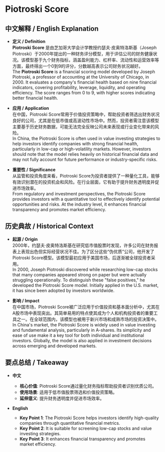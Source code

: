 # Piotroski Score

## 中文解释 / English Explanation

* **定义 / Definition**  
  **Piotroski Score** 是由芝加哥大学会计学教授约瑟夫·皮奥特洛斯基（Joseph Piotroski）于2000年提出的一种财务评分模型，用于评估公司的财务健康状况。该模型基于九个财务指标，涵盖盈利能力、杠杆率、流动性和运营效率等方面，最终得出一个0到9的评分，分数越高表示公司财务状况越好。  
  The **Piotroski Score** is a financial scoring model developed by Joseph Piotroski, a professor of accounting at the University of Chicago, in 2000. It evaluates a company's financial health based on nine financial indicators, covering profitability, leverage, liquidity, and operating efficiency. The score ranges from 0 to 9, with higher scores indicating better financial health.

* **应用 / Application**  
  在中国，Piotroski Score常用于价值投资策略中，帮助投资者筛选出财务状况良好的公司，尤其是在低市值或高波动性市场中。然而，投资者需注意该模型主要基于历史财务数据，可能无法完全反映公司未来表现或行业变化带来的风险。  
  In China, the Piotroski Score is often used in value investing strategies to help investors identify companies with strong financial health, particularly in low-cap or high-volatility markets. However, investors should note that the model relies heavily on historical financial data and may not fully account for future performance or industry-specific risks.

* **重要性 / Significance**  
  从监管和投资角度来看，Piotroski Score为投资者提供了一种量化工具，能够有效识别潜在的投资机会和风险。在行业层面，它有助于提升财务透明度并促进市场效率。  
  From regulatory and investment perspectives, the Piotroski Score provides investors with a quantitative tool to effectively identify potential opportunities and risks. At the industry level, it enhances financial transparency and promotes market efficiency.

## 历史典故 / Historical Context

* **起源 / Origin**  
  2000年，约瑟夫·皮奥特洛斯基在研究低市值股票时发现，许多公司在财务报表上表现出色但实际经营状况不佳。为了区分这些“伪优质”公司，他开发了Piotroski Score模型。该模型最初应用于美国市场，后逐渐被全球投资者采用。  
  In 2000, Joseph Piotroski discovered while researching low-cap stocks that many companies appeared strong on paper but were actually struggling operationally. To distinguish these "false positives," he developed the Piotroski Score model. Initially applied in the U.S. market, it has since been adopted by investors worldwide.

* **影响 / Impact**  
  在中国市场，Piotroski Score被广泛应用于价值投资和基本面分析中，尤其在A股市场中表现突出。其简单易用的特点使其成为个人和机构投资者的重要工具之一。在全球范围内，该模型也被用于新兴市场和成熟市场的投资决策中。  
  In China's market, the Piotroski Score is widely used in value investing and fundamental analysis, particularly in A-shares. Its simplicity and ease of use make it a key tool for both individual and institutional investors. Globally, the model is also applied in investment decisions across emerging and developed markets.

## 要点总结 / Takeaway

* **中文**  
  - **核心价值**: Piotroski Score通过量化财务指标帮助投资者识别优质公司。  
  - **使用场景**: 适用于低市值股票筛选和价值投资策略。  
  - **延伸意义**: 提升财务透明度并促进市场效率。

* **English**  
  - **Key Point 1**: The Piotroski Score helps investors identify high-quality companies through quantitative financial metrics.  
  - **Key Point 2**: It is suitable for screening low-cap stocks and value investing strategies.  
  - **Key Point 3**: It enhances financial transparency and promotes market efficiency.